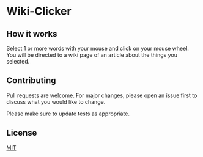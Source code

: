 # Wiki-Clicker


## How it works

Select 1 or more words with your mouse and click on your mouse wheel. You will be directed to a wiki page of an article about the things you selected.


## Contributing
Pull requests are welcome. For major changes, please open an issue first to discuss what you would like to change.

Please make sure to update tests as appropriate.

## License
[MIT](https://choosealicense.com/licenses/mit/)
